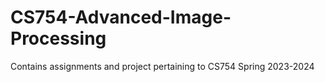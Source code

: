 # CS754-Advanced-Image-Processing
Contains assignments and project pertaining to CS754 Spring 2023-2024
